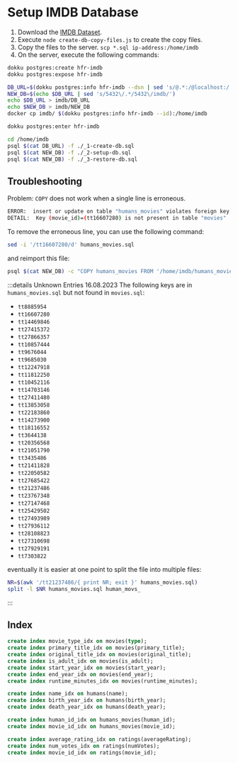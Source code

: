 # Setup IMDB Database

1. Download the [IMDB Dataset](https://datasets.imdbws.com/).
2. Execute `node create-db-copy-files.js` to create the copy files.
3. Copy the files to the server. `scp *.sql ip-address:/home/imdb`
4. On the server, execute the following commands:

```bash
dokku postgres:create hfr-imdb
dokku postgres:expose hfr-imdb

DB_URL=$(dokku postgres:info hfr-imdb --dsn | sed 's/@.*:/@localhost:/')
NEW_DB=$(echo $DB_URL | sed 's/5432\/.*/5432\/imdb/')
echo $DB_URL > imdb/DB_URL
echo $NEW_DB > imdb/NEW_DB
docker cp imdb/ $(dokku postgres:info hfr-imdb --id):/home/imdb

dokku postgres:enter hfr-imdb

cd /home/imdb
psql $(cat DB_URL) -f ./_1-create-db.sql
psql $(cat NEW_DB) -f ./_2-setup-db.sql
psql $(cat NEW_DB) -f ./_3-restore-db.sql
```

## Troubleshooting

Problem: `COPY` does not work when a single line is erroneous.

```bash
ERROR:  insert or update on table "humans_movies" violates foreign key constraint "humans_movies_movie_id_fkey"
DETAIL:  Key (movie_id)=(tt16607280) is not present in table "movies"
```

To remove the erroneous line, you can use the following command:

```bash
sed -i '/tt16607280/d' humans_movies.sql
```

and reimport this file:

```bash	
psql $(cat NEW_DB) -c "COPY humans_movies FROM '/home/imdb/humans_movies.sql';"
```

:::details Unknown Entries 16.08.2023
The following keys are in `humans_movies.sql` but not found in `movies.sql`:

- `tt8885954`
- `tt16607280`
- `tt14469846`
- `tt27415372`
- `tt27866357`
- `tt10857444`
- `tt9676044`
- `tt9685030`
- `tt12247918`
- `tt11812250`
- `tt10452116`
- `tt14703146`
- `tt27411480`
- `tt13853058`
- `tt22183860`
- `tt14273900`
- `tt18116552`
- `tt3644138`
- `tt20356568`
- `tt21051790`
- `tt3435486`
- `tt21411828`
- `tt22050582`
- `tt27685422`
- `tt21237486`
- `tt23767348`
- `tt27147468`
- `tt25429502`
- `tt27493989`
- `tt27936112`
- `tt28108823`
- `tt27310698`
- `tt27929191`
- `tt7303822`

eventually it is easier at one point to split the file into multiple files:
```bash
NR=$(awk '/tt21237486/{ print NR; exit }' humans_movies.sql)
split -l $NR humans_movies.sql human_movs_
```
:::

## Index

```sql
create index movie_type_idx on movies(type);
create index primary_title_idx on movies(primary_title);
create index original_title_idx on movies(original_title);
create index is_adult_idx on movies(is_adult);
create index start_year_idx on movies(start_year);
create index end_year_idx on movies(end_year);
create index runtime_minutes_idx on movies(runtime_minutes);

create index name_idx on humans(name);
create index birth_year_idx on humans(birth_year);
create index death_year_idx on humans(death_year);

create index human_id_idx on humans_movies(human_id);
create index movie_id_idx on humans_movies(movie_id);

create index average_rating_idx on ratings(averageRating);
create index num_votes_idx on ratings(numVotes);
create index movie_id_idx on ratings(movie_id);
```